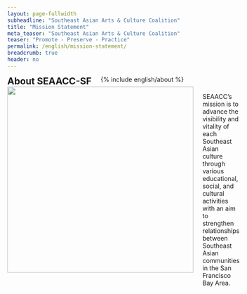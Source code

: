 ```yaml
---
layout: page-fullwidth
subheadline: "Southeast Asian Arts & Culture Coalition"
title: "Mission Statement"
meta_teaser: "Southeast Asian Arts & Culture Coalition"
teaser: "Promote - Preserve - Practice"
permalink: /english/mission-statement/
breadcrumb: true
header: no
---
```

<!--more-->
<div class="row">
<div class="bible-index medium-4 medium-push-8 columns">
<h2 style="margin: 0px">About SEAACC-SF</h2>
        {% include english/about %}
</div><!-- /.medium-4.columns -->
<div class="medium-8 medium-pull-4 columns" markdown="1">
<img width="424" src="{{ site.urlimg }}seaacc-logo.png">

SEAACC’s mission is to advance the visibility and vitality of each Southeast Asian culture through various educational, social, and cultural activities with an aim to strengthen relationships between Southeast Asian communities in the San Francisco Bay Area.

</div><!-- /.row -->
